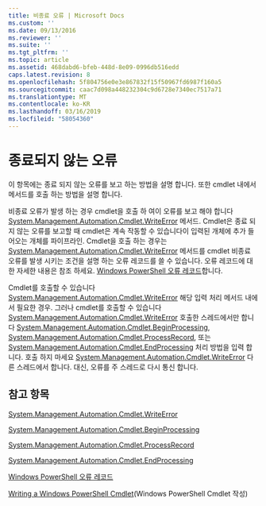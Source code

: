 ```yaml
---
title: 비종료 오류 | Microsoft Docs
ms.custom: ''
ms.date: 09/13/2016
ms.reviewer: ''
ms.suite: ''
ms.tgt_pltfrm: ''
ms.topic: article
ms.assetid: 468dabd6-bfeb-448d-8e09-0996db516edd
caps.latest.revision: 8
ms.openlocfilehash: 5f804756e0e3e867832f15f50967fd6987f160a5
ms.sourcegitcommit: caac7d098a448232304c9d6728e7340ec7517a71
ms.translationtype: MT
ms.contentlocale: ko-KR
ms.lasthandoff: 03/16/2019
ms.locfileid: "58054360"
---
```

# <a name="non-terminating-errors"></a>종료되지 않는 오류

이 항목에는 종료 되지 않는 오류를 보고 하는 방법을 설명 합니다. 또한 cmdlet 내에서 메서드를 호출 하는 방법을 설명 합니다.

비종료 오류가 발생 하는 경우 cmdlet을 호출 하 여이 오류를 보고 해야 합니다 [System.Management.Automation.Cmdlet.WriteError](/dotnet/api/System.Management.Automation.Cmdlet.WriteError) 메서드. Cmdlet은 종료 되지 않는 오류를 보고할 때 cmdlet은 계속 작동할 수 있습니다이 입력된 개체에 추가 들어오는 개체를 파이프라인. Cmdlet을 호출 하는 경우는 [System.Management.Automation.Cmdlet.WriteError](/dotnet/api/System.Management.Automation.Cmdlet.WriteError) 메서드를 cmdlet 비종료 오류를 발생 시키는 조건을 설명 하는 오류 레코드를 쓸 수 있습니다. 오류 레코드에 대 한 자세한 내용은 참조 하세요. [Windows PowerShell 오류 레코드](./windows-powershell-error-records.md)합니다.

Cmdlet를 호출할 수 있습니다 [System.Management.Automation.Cmdlet.WriteError](/dotnet/api/System.Management.Automation.Cmdlet.WriteError) 해당 입력 처리 메서드 내에서 필요한 경우. 그러나 cmdlet를 호출할 수 있습니다 [System.Management.Automation.Cmdlet.WriteError](/dotnet/api/System.Management.Automation.Cmdlet.WriteError) 호출한 스레드에서만 합니다 [System.Management.Automation.Cmdlet.BeginProcessing](/dotnet/api/System.Management.Automation.Cmdlet.BeginProcessing), [ System.Management.Automation.Cmdlet.ProcessRecord](/dotnet/api/System.Management.Automation.Cmdlet.ProcessRecord), 또는 [System.Management.Automation.Cmdlet.EndProcessing](/dotnet/api/System.Management.Automation.Cmdlet.EndProcessing) 처리 방법을 입력 합니다. 호출 하지 마세요 [System.Management.Automation.Cmdlet.WriteError](/dotnet/api/System.Management.Automation.Cmdlet.WriteError) 다른 스레드에서 합니다. 대신, 오류를 주 스레드로 다시 통신 합니다.

## <a name="see-also"></a>참고 항목

[System.Management.Automation.Cmdlet.WriteError](/dotnet/api/System.Management.Automation.Cmdlet.WriteError)

[System.Management.Automation.Cmdlet.BeginProcessing](/dotnet/api/System.Management.Automation.Cmdlet.BeginProcessing)

[System.Management.Automation.Cmdlet.ProcessRecord](/dotnet/api/System.Management.Automation.Cmdlet.ProcessRecord)

[System.Management.Automation.Cmdlet.EndProcessing](/dotnet/api/System.Management.Automation.Cmdlet.EndProcessing)

[Windows PowerShell 오류 레코드](./windows-powershell-error-records.md)

[Writing a Windows PowerShell Cmdlet](./writing-a-windows-powershell-cmdlet.md)(Windows PowerShell Cmdlet 작성)
